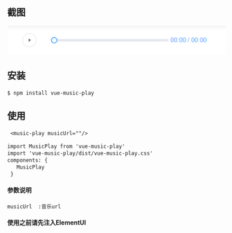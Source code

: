 ## 截图

![1](./docs/1.png)

## 安装
```
$ npm install vue-music-play
```
## 使用
```
 <music-play musicUrl=""/>
```
 ```
import MusicPlay from 'vue-music-play'
import 'vue-music-play/dist/vue-music-play.css'
components: {
    MusicPlay
  }
 ```
#### 参数说明
```
musicUrl  :音乐url
```
#### 使用之前请先注入ElementUI